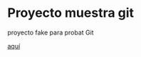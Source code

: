 # Proyecto muestra git

proyecto fake para probat Git

[aquí](https://koder427.github.io/prueba-git2/)
